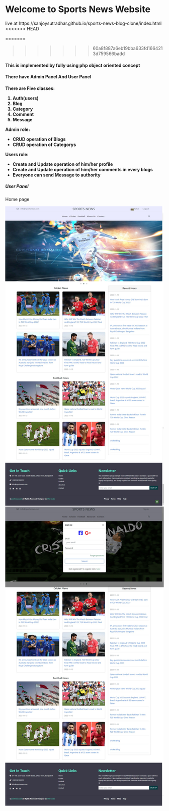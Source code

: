<h1>Welcome to Sports News Website</h1>
live at https://sanjoysutradhar.github.io/sports-news-blog-clone/index.html
<<<<<<< HEAD

=======
>>>>>>> 60a8f887a6eb19bba633fd1664213d759566badd
<h4>This is implemented by fully using php object oriented concept<h4>
<h4>There have Admin Panel And User Panel<h4>
<p>There are Five classes:</p>
<ol>
    <li>Auth(users)</li>
    <li>Blog</li>
    <li>Category</li>
    <li>Comment</li>
    <li>Message</li>
</ol>
<p>Admin role:</p>
<ul>
    <li>CRUD operation of Blogs</li>
    <li>CRUD operation of Categorys</li>
</ul>

<p>Users role:</p>
<ul>
    <li>Create and Update operation of him/her profile</li>
    <li>Create and Update operation of him/her comments in every blogs</li>
    <li>Everyone can send Message to authority</li>
</ul>

<h5>User Panel</h5>
<p>Home page</p>
<img src="user-guidance-ui/home-page/home-page.jpeg" alt="">
<img src="user-guidance-ui/home-page/home-page-signin.jpeg" alt="">
